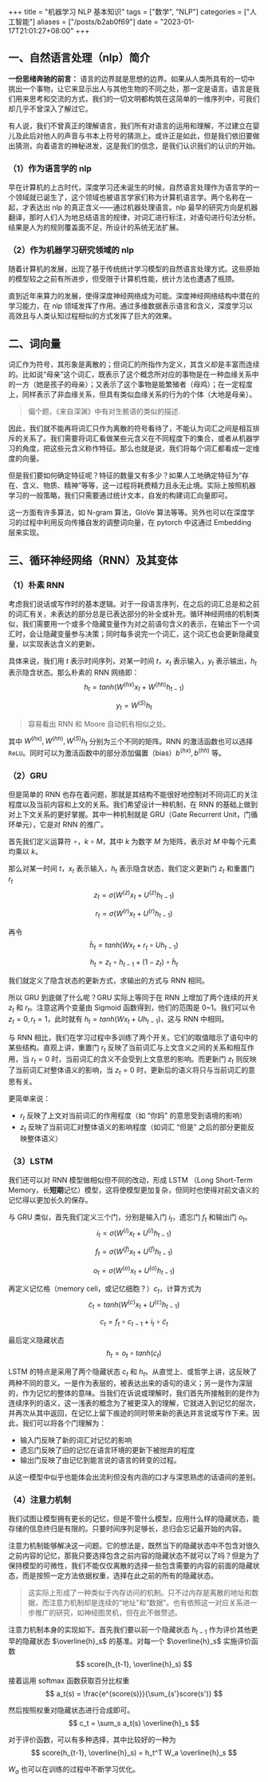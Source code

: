 +++
title = "机器学习 NLP 基本知识"
tags = ["数学", "NLP"]
categories = ["人工智能"]
aliases = ["/posts/b2ab0f69"]
date = "2023-01-17T21:01:27+08:00"
+++
## 一、自然语言处理（nlp）简介
**一份思绪奔驰的前言：**
语言的边界就是思想的边界。如果从人类所具有的一切中挑出一个事物，让它来显示出人与其他生物的不同之处，那一定是语言。语言是我们用来思考和交流的方式，我们的一切文明都构筑在这简单的一维序列中，可我们却几乎不曾深入了解过它。

有人说，我们不曾真正的理解语言，我们所有对语言的运用和理解，不过建立在婴儿及此后对他人的声音与书本上符号的猜测上。或许正是如此，但是我们依旧要做出猜测，向着语言的神秘进发，这是我们的信念，是我们认识我们的认识的开始。

### （1）作为语言学的 nlp
早在计算机的上古时代，深度学习还未诞生的时候，自然语言处理作为语言学的一个领域就已诞生了，这个领域也被语言学家们称为计算机语言学。两个名称在一起，才表达出 nlp 的真正含义——通过机器处理语言。nlp 最早的研究方向是机器翻译，那时人们人为地总结语言的规律，对词汇进行标注，对语句进行句法分析。结果是人为的规则覆盖面不足，所设计的系统无法扩展。

### （2）作为机器学习研究领域的 nlp
随着计算机的发展，出现了基于传统统计学习模型的自然语言处理方式。这些原始的模型较之之前有所进步，但受限于计算机性能，统计方法也遭遇了瓶颈。

直到近年来算力的发展，使得深度神经网络成为可能。深度神经网络结构中潜在的学习能力，在 nlp 领域发挥了作用。通过多维数据表示语言和含义，深度学习以高效且与人类认知过程相似的方式发挥了巨大的效果。

## 二、词向量
词汇作为符号，其形象是离散的；但词汇的所指作为定义，其含义却是丰富而连续的。比如说“母亲”这个词汇，既表示了这个概念所对应的事物是在一种血缘关系中的一方（她是孩子的母亲）；又表示了这个事物是能繁殖者（母鸡）；在一定程度上，同样表示了非血缘关系，但具有类似血缘关系的行为的个体（大地是母亲）。
> 偏个题，《来自深渊》中有对生骸语的类似的描述.

因此，我们就不能再将词汇只作为离散的符号看待了，不能认为词汇之间是相互排斥的关系了。我们需要将词汇看做某些元含义在不同程度下的集合，或者从机器学习的角度，把这些元含义称作特征。那么也就是说，我们将每个词汇都看成一定维度的向量。

但是我们要如何确定特征呢？特征的数量又有多少？如果人工地确定特征为“存在、含义、物质、精神”等等，这一过程将耗费精力且永无止境。实际上按照机器学习的一般策略，我们只需要通过统计文本，自发的构建词汇向量即可。

这一方面有许多算法，如 N-gram 算法，GloVe 算法等等。另外也可以在深度学习的过程中利用反向传播自发的调整词向量，在 pytorch 中这通过 Embedding 层来实现。

## 三、循环神经网络（RNN）及其变体
### （1）朴素 RNN
考虑我们说话或写作时的基本逻辑。对于一段语言序列，在之后的词汇总是和之前的词汇有关，未表达的部分总是已表达部分的补全或补充。循环神经网络的机制类似，我们需要用一个或多个隐藏变量作为对之前语句含义的表示，在输出下一个词汇时，会让隐藏变量参与决策；同时每多说完一个词汇，这个词汇也会更新隐藏变量，以实现表达含义的更新。

具体来说，我们用 $t$ 表示时间序列，对某一时间 $t$，$x_t$ 表示输入，$y_t$ 表示输出，$h_t$ 表示隐含状态。那么朴素的 RNN 网络即：
$$
    h_t = tanh(W^{(hx)} x_t + W^{(hh)} h_{t-1}) 
$$

$$
    y_t = W^{(S)} h_t
$$

> 容易看出 RNN 和 Moore 自动机有相似之处。

其中 $W^{(hx)}, W^{(hh)}, W^{(S)} h_t$ 分别为三个不同的矩阵。RNN 的激活函数也可以选择 `ReLU`。同时可以为激活函数中的部分添加偏置（bias）$b^{(hx)}, b^{(hh)}$ 等。

### （2）GRU
但是简单的 RNN 也存在着问题，那就是其结构不能很好地控制对不同词汇的关注程度以及当前内容和上文的关系。我们希望设计一种机制，在 RNN 的基础上做到对上下文关系的更好掌握。其中一种机制就是 GRU（Gate Recurrent Unit，门循环单元），它是对 RNN 的推广。

首先我们定义运算符 $\circ$，$k \circ M$，其中 $k$ 为数字 $M$ 为矩阵，表示对 $M$ 中每个元素均乘以 $k$。

那么对某一时间 $t$，$x_t$ 表示输入，$h_t$ 表示隐含状态，我们定义更新门 $z_t$ 和重置门 $r_t$
$$
    z_t = \sigma (W^{(z)} x_t + U^{(z)} h_{t-1})
$$

$$
    r_t = \sigma (W^{(r)} x_t + U^{(r)} h_{t-1})
$$

再令
$$
    \tilde{h}_t = tanh (W x_t + r_t \circ U h_{t-1})
$$

$$
    h_t = z_t \circ h_{t-1} + (1 - z_t) \circ \tilde{h}_t
$$

我们就定义了隐含状态的更新方式，求输出的方式与 RNN 相同。

所以 GRU 到底做了什么呢？GRU 实际上等同于在 RNN 上增加了两个连续的开关 $z_t$ 和 $r_t$。注意这两个变量由 Sigmoid 函数得到，他们的范围是 0~1。我们可以令 $z_t = 0, r_t = 1$，此时就有 $h_t = tanh (W x_t + U h_{t-1})$，这与 RNN 中相同。

与 RNN 相比，我们在学习过程中多训练了两个开关。它们的取值暗示了语句中的某些结构。直观上讲，重置门 $r_t$ 反映了当前词汇与上文含义之间的关系和相互作用，当 $r_t = 0$ 时，当前词汇的含义不会受到上文意思的影响。而更新门 $z_t$ 则反映了当前词汇对整体语义的影响，当 $z_t = 0$ 时，更新后的语义将只与当前词汇的意思有关。

更简单来说：
- $r_t$ 反映了上文对当前词汇的作用程度（如 “你妈" 的意思受到语境的影响）
- $z_t$ 反映了当前词汇对整体语义的影响程度（如词汇 “但是” 之后的部分更能反映整体语义）

### （3）LSTM
我们还可以对 RNN 模型做相似但不同的改动，形成 LSTM （Long Short-Term Memory，长**短期**记忆）模型，这将使模型更加复杂，但同时也使得对前文语义的记忆得以更加长久的保存。

与 GRU 类似，首先我们定义三个门，分别是输入门 $i_t$，遗忘门 $f_t$ 和输出门 $o_t$。
$$
    i_t = \sigma (W^{(i)} x_t + U^{(i)} h_{t-1})
$$

$$
    f_t = \sigma (W^{(f)} x_t + U^{(f)} h_{t-1})
$$

$$
    o_t = \sigma (W^{(o)} x_t + U^{(o)} h_{t-1})
$$

再定义记忆格（memory cell，或记忆细胞？）$c_t$，计算方式为
$$
    \tilde{c}_t = tanh(W^{(c)}  x_t + U^{(c)} h_{t-1})
$$

$$
    c_t = f_t \circ c_{t-1} + i_t \circ \tilde{c}_t
$$

最后定义隐藏状态
$$
    h_t = o_t \circ tanh(c_t)
$$

LSTM 的特点是采用了两个隐藏状态 $c_t$ 和 $h_t$。从直觉上、或哲学上讲，这反映了两种不同的意义。一是作为表层的，被表达出来的语句的语义；另一是作为深层的，作为记忆的整体的意味。当我们在诉说或理解时，我们首先所接触到的是作为连续序列的语义，这一浅表的概念为了被更深入的理解，它就进入到记忆的层次，并再次从其中返回，在记忆上留下痕迹的同时带来新的表达并言说或写作下来。因此，我们可以将各个门理解为：
- 输入门反映了新的词汇对记忆的影响
- 遗忘门反映了旧的记忆在语言环境的更新下被抛弃的程度
- 输出门反映了由记忆到能言说的语言的转变的过程。

从这一模型中似乎也能体会出流利但没有内涵的口才与深思熟虑的话语间的差别。

### （4）注意力机制
我们试图让模型拥有更长的记忆，但是不管什么模型，应用什么样的隐藏状态，能存储的信息终归是有限的。只要时间序列足够长，总归会忘记最开始的内容。

注意力机制能够解决这一问题。它的想法是，既然当下的隐藏状态中不包含对很久之前内容的记忆，那我只要选择包含之前内容的隐藏状态不就可以了吗？但是为了保持模型的可微性，我们不能仅仅离散的选择一些包含需要的内容的前面的隐藏状态，而是按照一定方法依据权重，选择在此之前的所有的隐藏状态。

> 这实际上形成了一种类似于内存访问的机制。只不过内存是离散的地址和数据，而注意力机制却是连续的“地址”和“数据”。也有依照这一对应关系进一步推广的研究，如神经图灵机，但在此不做赘述。

注意力机制本身的实现如下。首先我们要以前一个隐藏状态 $h_{t-1}$ 作为评价其他更早的隐藏状态 $\overline{h}_s$ 的基准。对每一个 $\overline{h}_s$ 实施评价函数
$$
    score(h_{t-1}, \overline{h}_s)
$$

接着运用 softmax 函数获取百分比权重
$$
    a_t(s) = \frac{e^{score(s)}}{\sum_{s'}score(s')}
$$

然后按照权重对隐藏状态进行合成即可。
$$
    c_t = \sum_s a_t(s) \overline{h}_s
$$

对于评价函数，可以有多种选择，其中比较好的一种为
$$
    score(h_{t-1}, \overline{h}_s) = h_t^T W_a \overline{h}_s
$$

$W_a$ 也可以在训练的过程中不断学习优化。